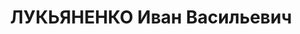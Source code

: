 ---
title: ЛУКЬЯНЕНКО Иван Васильевич
description: "1902 г.р., майор, ком. и военком 11 авиаразведэскадрильи ХВО. \n  ВКВС\
  \ - 08.12.1937, ВМН. Расстрелян 09.12.1937, Харьков"
---